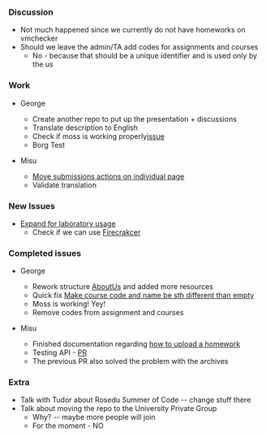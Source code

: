 ### Discussion ###
* Not much happened since we currently do not have homeworks on vmchecker
* Should we leave the admin/TA add codes for assignments and courses
    * No - because that should be a unique identifier and is used only by the us

### Work ###
* George
  * Create another repo to put up the presentation + discussions
  * Translate description to English
  * Check if moss is working properly[issue](https://github.com/vmck/acs-interface/issues/193)
  * Borg Test

* Misu
  * [Move submissions actions on individual page](https://github.com/vmck/acs-interface/issues/188)
  * Validate translation

### New Issues ###
* [Expand for laboratory usage](https://github.com/vmck/acs-interface/issues/198)
  * Check if we can use [Firecrakcer](https://github.com/firecracker-microvm/firecracker)

### Completed issues ###
* George
  * Rework structure [AboutUs](https://github.com/vmck/AboutUs) and added more resources
  * Quick fix [Make course code and name be sth different than empty](https://github.com/vmck/acs-interface/pull/200)
  * Moss is working! Yey!
  * Remove codes from assignment and courses
 
* Misu
  * Finished documentation regarding [how to upload a homework](https://github.com/vmck/acs-interface/wiki/Set-up-an-assignment)
  * Testing API - [PR](https://github.com/vmck/acs-interface/pull/197)
  * The previous PR also solved the problem with the archives

### Extra ###
* Talk with Tudor about Rosedu Summer of Code -- change stuff there
* Talk about moving the repo to the University Private Group
  * Why? -- maybe more people will join
  * For the moment - NO

